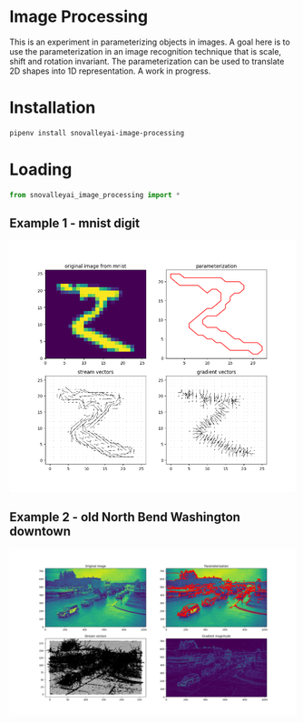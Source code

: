 # Image Processing

This is an experiment in parameterizing objects in images.  A goal here is to use the parameterization in an image recognition technique that is scale, shift and rotation invariant.  The parameterization can be used to translate 2D shapes into 1D representation.  A work in progress.

# Installation

```bash
pipenv install snovalleyai-image-processing
```

# Loading

```python
from snovalleyai_image_processing import *
```
## Example 1 - mnist digit

![](Parameterization.png)

## Example 2 - old North Bend Washington downtown
![](NorthBendParameterization.png)